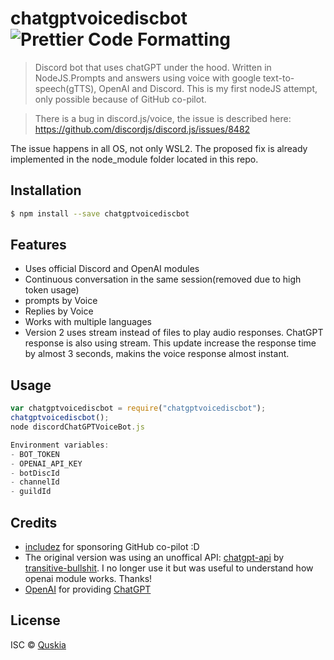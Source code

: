 # chatgptvoicediscbot ![Prettier Code Formatting](https://img.shields.io/badge/code_style-prettier-brightgreen.svg)

> Discord bot that uses chatGPT under the hood. Written in NodeJS.Prompts and answers using voice with google text-to-speech(gTTS), OpenAI and Discord.
> This is my first nodeJS attempt, only possible because of GitHub co-pilot.


>There is a bug in discord.js/voice, the issue is described here:
>https://github.com/discordjs/discord.js/issues/8482

The issue happens in all OS, not only WSL2. The proposed fix is already implemented in the node_module folder located in this repo.
## Installation

```sh
$ npm install --save chatgptvoicediscbot
```



## Features


- Uses official Discord and OpenAI modules
- Continuous conversation in the same session(removed due to high token usage)
- prompts by Voice
- Replies by Voice
- Works with multiple languages
- Version 2 uses stream instead of files to play audio responses. ChatGPT response is also using stream. This update increase the response time by almost 3 seconds, makins the voice response almost instant.
## Usage

```js
var chatgptvoicediscbot = require("chatgptvoicediscbot");
chatgptvoicediscbot();
node discordChatGPTVoiceBot.js

Environment variables:
- BOT_TOKEN
- OPENAI_API_KEY
- botDiscId
- channelId
- guildId
```
 
## Credits

- [includez](https://github.com/include) for sponsoring GitHub co-pilot :D
- The original version was using an unoffical API: [chatgpt-api](https://github.com/transitive-bullshit/chatgpt-api/) by [transitive-bullshit](https://github.com/transitive-bullshit). I no longer use it but was useful to understand how openai module works. Thanks!
- [OpenAI](https://openai.com) for providing [ChatGPT](https://openai.com/blog/chatgpt/)

## License

ISC © [Quskia](https://github.com/antjpcdrogas)
